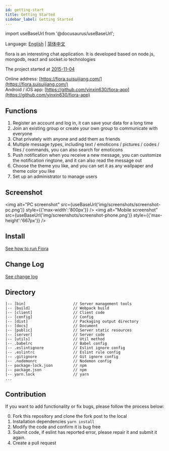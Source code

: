 ```yaml
---
id: getting-start
title: Getting Started
sidebar_label: Getting Started
---
```


import useBaseUrl from '@docusaurus/useBaseUrl';

Language: [English](./Getting-Start.md) | [简体中文](./Getting-Start.ZH.md)

fiora is an interesting chat application. It is developed based on node.js, mongodb, react and socket.io technologies

The project started at [2015-11-04](https://github.com/yinxin630/chatroom-with-sails/commit/0a032372727550b8b4087f24ac299de03b677b9f)

Online address: [https://fiora.suisuijiang.com/](https://fiora.suisuijiang.com/)  
Android / iOS app: [https://github.com/yinxin630/fiora-app](https://github.com/yinxin630/fiora-app)

## Functions

1. Register an account and log in, it can save your data for a long time
2. Join an existing group or create your own group to communicate with everyone
3. Chat privately with anyone and add them as friends
4. Multiple message types, including text / emoticons / pictures / codes / files / commands, you can also search for emoticons
5. Push notification when you receive a new message, you can customize the notification ringtone, and it can also read the message out
6. Choose the theme you like, and you can set it as any wallpaper and theme color you like
7. Set up an administrator to manage users

## Screenshot

<img alt="PC screenshot" src={useBaseUrl('img/screenshots/screenshot-pc.png')} style={{'max-width':'800px'}} />
<img alt="Mobile screenshot" src={useBaseUrl('img/screenshots/screenshot-phone.png')} style={{'max-height':'667px'}} />

## Install

[See how to run Fiora](./INSTALL.md)

## Change Log

[See change log](./CHANGELOG.md)

## Directory

    |-- [bin]                     // Server management tools
    |-- [build]                   // Webpack build
    |-- [client]                  // Client code
    |-- [config]                  // Config
    |-- [dist]                    // Packaging output directory
    |-- [docs]                    // Document
    |-- [public]                  // Server static resources
    |-- [server]                  // Server code
    |-- [utils]                   // Util method
    |-- .babelrc                  // Babel config
    |-- .eslintignore             // Eslint ignore config
    |-- .eslintrc                 // Eslint rule config
    |-- .gitignore                // Git ignore config
    |-- .nodemonrc                // Nodemon config
    |-- package-lock.json         // npm
    |-- package.json              // npm
    |-- yarn.lock                 // yarn
    ...

## Contribution

If you want to add functionality or fix bugs, please follow the process below:

0. Fork this repository and clone the fork post to the local
1. Installation dependencies `yarn install`
2. Modify the code and confirm it is bug free
3. Submit code, if eslint has reported error, please repair it and submit it again.
4. Create a pull request